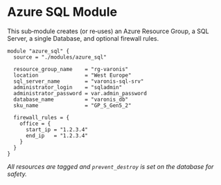 # Azure SQL Module

This sub‑module creates (or re‑uses) an Azure Resource Group, a SQL Server, a single
Database, and optional firewall rules.

```hcl
module "azure_sql" {
  source = "./modules/azure_sql"

  resource_group_name    = "rg-varonis"
  location               = "West Europe"
  sql_server_name        = "varonis-sql-srv"
  administrator_login    = "sqladmin"
  administrator_password = var.admin_password
  database_name          = "varonis_db"
  sku_name               = "GP_S_Gen5_2"

  firewall_rules = {
    office = {
      start_ip = "1.2.3.4"
      end_ip   = "1.2.3.4"
    }
  }
}
```

*All resources are tagged and `prevent_destroy` is set on the database for safety.*
